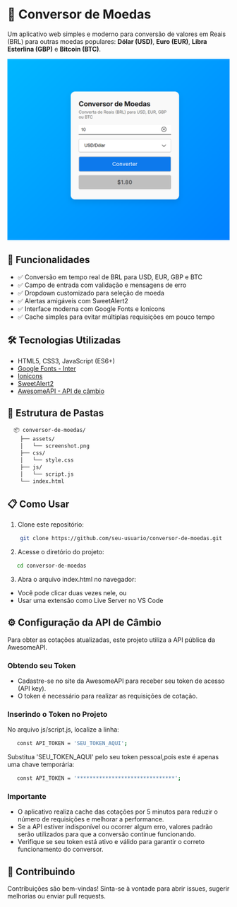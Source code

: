 # 💱 Conversor de Moedas

Um aplicativo web simples e moderno para conversão de valores em Reais (BRL) para outras moedas populares: **Dólar (USD)**, **Euro (EUR)**, **Libra Esterlina (GBP)** e **Bitcoin (BTC)**.

![screenshot](./assets/screenshot.png) 

## 🚀 Funcionalidades

- ✅ Conversão em tempo real de BRL para USD, EUR, GBP e BTC
- ✅ Campo de entrada com validação e mensagens de erro
- ✅ Dropdown customizado para seleção de moeda
- ✅ Alertas amigáveis com SweetAlert2
- ✅ Interface moderna com Google Fonts e Ionicons
- ✅ Cache simples para evitar múltiplas requisições em pouco tempo

## 🛠️ Tecnologias Utilizadas

- HTML5, CSS3, JavaScript (ES6+)
- [Google Fonts - Inter](https://fonts.google.com/specimen/Inter)
- [Ionicons](https://ionic.io/ionicons)
- [SweetAlert2](https://sweetalert2.github.io/)
- [AwesomeAPI - API de câmbio](https://docs.awesomeapi.com.br/)

## 📁 Estrutura de Pastas

```
  📦 conversor-de-moedas/
    ├── assets/
    │   └── screenshot.png
    ├── css/
    │   └── style.css
    ├── js/
    │   └── script.js
    └── index.html
```
## 📋 Como Usar

 1. Clone este repositório:
```bash
    git clone https://github.com/seu-usuario/conversor-de-moedas.git

```
2. Acesse o diretório do projeto:

 ```bash
    cd conversor-de-moedas
```
3. Abra o arquivo index.html no navegador:

- Você pode clicar duas vezes nele, ou
- Usar uma extensão como Live Server no VS Code

## ⚙️ Configuração da API de Câmbio

Para obter as cotações atualizadas, este projeto utiliza a API pública da AwesomeAPI.

### Obtendo seu Token

- Cadastre-se no site da AwesomeAPI para receber seu token de acesso (API key).
- O token é necessário para realizar as requisições de cotação.

### Inserindo o Token no Projeto

No arquivo js/script.js, localize a linha:

```bash
   const API_TOKEN = 'SEU_TOKEN_AQUI';
```
Substitua 'SEU_TOKEN_AQUI' pelo seu token pessoal,pois este é apenas uma chave temporária:

```bash
   const API_TOKEN = '*******************************';
```

### Importante

- O  aplicativo realiza cache das cotações por 5 minutos para reduzir o número de requisições e melhorar a performance.
- Se a API estiver indisponível ou ocorrer algum erro, valores padrão serão utilizados para que a conversão continue funcionando.
- Verifique se seu token está ativo e válido para garantir o correto funcionamento do conversor.

## 🤝 Contribuindo

Contribuições são bem-vindas! Sinta-se à vontade para abrir issues, sugerir melhorias ou enviar pull requests.